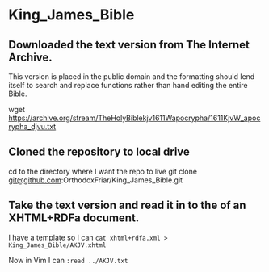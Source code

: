 # King_James_Bible
## Downloaded the text version from **The Internet Archive**. 
This version is placed in the public domain and the formatting should lend itself to search and replace functions rather than hand editing the entire Bible.

wget https://archive.org/stream/TheHolyBiblekjv1611Wapocrypha/1611KjvW_apocrypha_djvu.txt

## Cloned the repository to local drive
cd to the directory where I want the repo to live
git clone git@github.com:OrthodoxFriar/King_James_Bible.git

## Take the text version and read it in to the <body> of an XHTML+RDFa document.
I have a template so I can `cat xhtml+rdfa.xml > King_James_Bible/AKJV.xhtml`

Now in Vim I can `:read ../AKJV.txt`
